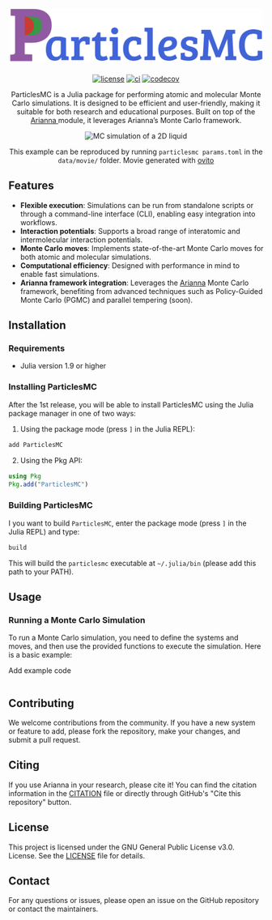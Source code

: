 <h1 align="center">
  <img src="particlesmc_logo.png" width="500"/>
</h1>

<div align="center">

  [![license](https://img.shields.io/badge/license-GPL%203.0-red.svg)](https://github.com/TheDisorderedOrganization/ParticlesMC/blob/main/LICENSE)
  [![ci](https://github.com/TheDisorderedOrganization/ParticlesMC/actions/workflows/ci.yml/badge.svg)](https://github.com/TheDisorderedOrganization/ParticlesMC/actions/workflows/ci.yml)
  [![codecov](https://codecov.io/gh/TheDisorderedOrganization/ParticlesMC/graph/badge.svg?token=URGL1HJOOI)](https://codecov.io/gh/TheDisorderedOrganization/ParticlesMC)
</div>

<p align="center">
ParticlesMC is a Julia package for performing atomic and molecular Monte Carlo simulations. It is designed to be efficient and user-friendly, making it suitable for both research and educational purposes. Built on top of the <a href="https://github.com/TheDisorderedOrganization/Arianna.jl"> Arianna </a> module, it leverages Arianna’s Monte Carlo framework.
</p>

<p align="center">
  <img src="https://github.com/TheDisorderedOrganization/ParticlesMC/blob/main/data/movie/movie.gif" alt="MC simulation of a 2D liquid" width="400">
</p>

<p align="center">
  This example can be reproduced by running <code>particlesmc params.toml</code> in the <code>data/movie/</code> folder. Movie generated with  <a href="https://www.ovito.org/"> ovito </a>
</p>

## Features

- **Flexible execution**: Simulations can be run from standalone scripts or through a command-line interface (CLI), enabling easy integration into workflows.
- **Interaction potentials**: Supports a broad range of interatomic and intermolecular interaction potentials.
- **Monte Carlo moves**: Implements state-of-the-art Monte Carlo moves for both atomic and molecular simulations.
- **Computational efficiency**: Designed with performance in mind to enable fast simulations.
- **Arianna framework integration**: Leverages the [Arianna](https://github.com/TheDisorderedOrganization/Arianna.jl) Monte Carlo framework, benefiting from advanced techniques such as Policy-Guided Monte Carlo (PGMC) and parallel tempering (soon).


## Installation

### Requirements
- Julia version 1.9 or higher

### Installing ParticlesMC
After the 1st release, you will be able to install ParticlesMC using the Julia package manager in one of two ways:

1. Using the package mode (press `]` in the Julia REPL):
```julia
add ParticlesMC
```

2. Using the Pkg API:
```julia
using Pkg
Pkg.add("ParticlesMC")
```

### Building ParticlesMC

I you want to build `ParticlesMC`, enter the package mode (press `]` in the Julia REPL) and type:
```julia
build
```
This will build the `particlesmc` executable at `~/.julia/bin` (please add this path to your PATH).

## Usage

### Running a Monte Carlo Simulation

To run a Monte Carlo simulation, you need to define the systems and moves, and then use the provided functions to execute the simulation. Here is a basic example:

Add example code
```julia
```

## Contributing

We welcome contributions from the community. If you have a new system or feature to add, please fork the repository, make your changes, and submit a pull request.

## Citing

If you use Arianna in your research, please cite it! You can find the citation information in the [CITATION](https://github.com/TheDisorderedOrganization/ParticlesMC/blob/main/CITATION.bib) file or directly through GitHub's "Cite this repository" button.

## License

This project is licensed under the GNU General Public License v3.0.  License. See the [LICENSE](https://github.com/TheDisorderedOrganization/ParticlesMC/blob/main/LICENSE) file for details.

## Contact

For any questions or issues, please open an issue on the GitHub repository or contact the maintainers.
